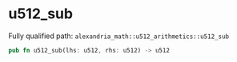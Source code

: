 # u512_sub

Fully qualified path: `alexandria_math::u512_arithmetics::u512_sub`

```rust
pub fn u512_sub(lhs: u512, rhs: u512) -> u512
```

